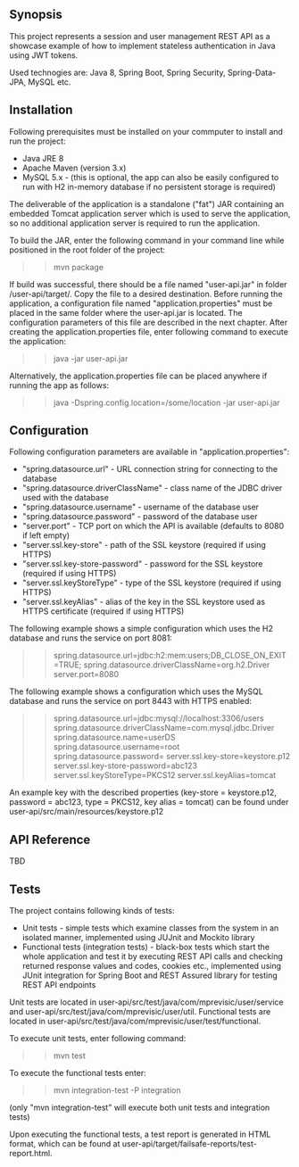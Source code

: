 ## Synopsis

This project represents a session and user management REST API as a showcase example of how to implement stateless authentication in Java using JWT tokens.

Used technogies are: Java 8, Spring Boot, Spring Security, Spring-Data-JPA, MySQL etc.

## Installation

Following prerequisites must be installed on your commputer to install and run the project:
- Java JRE 8
- Apache Maven (version 3.x)
- MySQL 5.x - (this is optional, the app can also be easily configured to run with H2 in-memory database if no persistent storage is required)

The deliverable of the application is a standalone ("fat") JAR containing an embedded Tomcat application server which is used to serve the application, so no additional application server is required to run the application.

To build the JAR, enter the following command in your command line while positioned in the root folder of the project:

>> mvn package

If build was successful, there should be a file named "user-api.jar" in folder /user-api/target/. Copy the file to a desired destination.
Before running the application, a configuration file named "application.properties" must be placed in the same folder where the user-api.jar is located. The configuration parameters of this file are described in the next chapter. After creating the application.properties file, enter following command to execute the application:

>> java -jar user-api.jar 

Alternatively, the application.properties file can be placed anywhere if running the app as follows:

>> java -Dspring.config.location=/some/location -jar user-api.jar 

## Configuration

Following configuration parameters are available in "application.properties": 

- "spring.datasource.url" - URL connection string for connecting to the database
- "spring.datasource.driverClassName" - class name of the JDBC driver used with the database
- "spring.datasource.username" - username of the database user
- "spring.datasource.password" - password of the database user
- "server.port" - TCP port on which the API is available (defaults to 8080 if left empty)
- "server.ssl.key-store" - path of the SSL keystore (required if using HTTPS)
- "server.ssl.key-store-password" - password for the SSL keystore (required if using HTTPS)
- "server.ssl.keyStoreType" - type of the SSL keystore (required if using HTTPS)
- "server.ssl.keyAlias" - alias of the key in the SSL keystore used as HTTPS certificate (required if using HTTPS)

The following example shows a simple configuration which uses the H2 database and runs the service on port 8081:

>> spring.datasource.url=jdbc:h2:mem:users;DB_CLOSE_ON_EXIT=TRUE;
>> spring.datasource.driverClassName=org.h2.Driver
>> server.port=8080

The following example shows a configuration which uses the MySQL database and runs the service on port 8443 with HTTPS enabled:

>> spring.datasource.url=jdbc:mysql://localhost:3306/users
>> spring.datasource.driverClassName=com.mysql.jdbc.Driver
>> spring.datasource.name=userDS
>> spring.datasource.username=root
>> spring.datasource.password=
>> server.ssl.key-store=keystore.p12
>> server.ssl.key-store-password=abc123
>> server.ssl.keyStoreType=PKCS12
>> server.ssl.keyAlias=tomcat

An example key with the described properties (key-store = keystore.p12, password = abc123, type = PKCS12, key alias = tomcat) can be found under user-api/src/main/resources/keystore.p12

## API Reference

TBD

## Tests

The project contains following kinds of tests:
- Unit tests - simple tests which examine classes from the system in an isolated manner, implemented using JUJnit and Mockito library
- Functional tests (integration tests) - black-box tests which start the whole application and test it by executing REST API calls and checking returned response values and codes, cookies etc., implemented using JUnit integration for Spring Boot and REST Assured library for testing REST API endpoints

Unit tests are located in user-api/src/test/java/com/mprevisic/user/service and user-api/src/test/java/com/mprevisic/user/util. Functional tests are located in user-api/src/test/java/com/mprevisic/user/test/functional.

To execute unit tests, enter following command:

>> mvn test

To execute the functional tests enter:

>> mvn integration-test -P integration

(only "mvn integration-test" will execute both unit tests and integration tests)

Upon executing the functional tests, a test report is generated in HTML format, which can be found at user-api/target/failsafe-reports/test-report.html.
